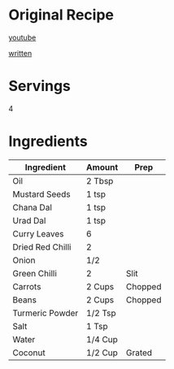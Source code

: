 # Original Recipe
[youtube](https://www.youtube.com/watch?v=48QMJ1Zi2uY)

[written](https://hebbarskitchen.com/carrot-beans-poriyal-recipe/)
# Servings
4
# Ingredients
| Ingredient | Amount | Prep |
| - | - | - |
| Oil | 2 Tbsp ||
| Mustard Seeds | 1 tsp ||
| Chana Dal | 1 tsp ||
| Urad Dal | 1 tsp ||
| Curry Leaves | 6 ||
| Dried Red Chilli | 2 ||
| Onion | 1/2 ||
| Green Chilli | 2 | Slit |
| Carrots | 2 Cups | Chopped |
| Beans | 2 Cups | Chopped |
| Turmeric Powder | 1/2 Tsp ||
| Salt | 1 Tsp ||
| Water | 1/4 Cup ||
| Coconut | 1/2 Cup | Grated
